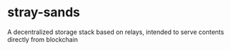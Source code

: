 # stray-sands
A decentralized storage stack based on relays, intended to serve contents directly from blockchain
